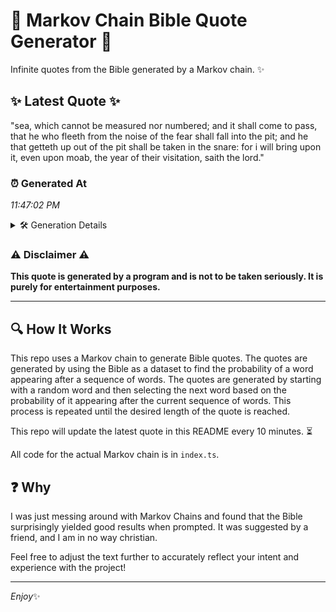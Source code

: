 # 📖 Markov Chain Bible Quote Generator 📖

Infinite quotes from the Bible generated by a Markov chain. ✨

## ✨ Latest Quote ✨
"sea, which cannot be measured nor numbered; and it shall come to pass, that he who fleeth from the noise of the fear shall fall into the pit; and he that getteth up out of the pit shall be taken in the snare: for i will bring upon it, even upon moab, the year of their visitation, saith the lord."

### ⏰ Generated At
*11:47:02 PM*

<details>
    <summary>🛠️ Generation Details</summary>
    <p>
        <strong>🌱 Seed:</strong> sea,<br>
        <strong>🔄 Iterations:</strong> 59<br>
        <strong>📜 Context History:</strong><br>[ sea, ]: which<br>[ sea,, which ]: cannot<br>[ sea,, which, cannot ]: be<br>[ sea,, which, cannot, be ]: measured<br>[ sea,, which, cannot, be, measured ]: nor<br>[ sea,, which, cannot, be, measured, nor ]: numbered;<br>[ which, cannot, be, measured, nor, numbered; ]: and<br>[ cannot, be, measured, nor, numbered;, and ]: it<br>[ be, measured, nor, numbered;, and, it ]: shall<br>[ measured, nor, numbered;, and, it, shall ]: come<br>[ nor, numbered;, and, it, shall, come ]: to<br>[ numbered;, and, it, shall, come, to ]: pass,<br>[ and, it, shall, come, to, pass, ]: that<br>[ it, shall, come, to, pass,, that ]: he<br>[ shall, come, to, pass,, that, he ]: who<br>[ come, to, pass,, that, he, who ]: fleeth<br>[ to, pass,, that, he, who, fleeth ]: from<br>[ pass,, that, he, who, fleeth, from ]: the<br>[ that, he, who, fleeth, from, the ]: noise<br>[ he, who, fleeth, from, the, noise ]: of<br>[ who, fleeth, from, the, noise, of ]: the<br>[ fleeth, from, the, noise, of, the ]: fear<br>[ from, the, noise, of, the, fear ]: shall<br>[ the, noise, of, the, fear, shall ]: fall<br>[ noise, of, the, fear, shall, fall ]: into<br>[ of, the, fear, shall, fall, into ]: the<br>[ the, fear, shall, fall, into, the ]: pit;<br>[ fear, shall, fall, into, the, pit; ]: and<br>[ shall, fall, into, the, pit;, and ]: he<br>[ fall, into, the, pit;, and, he ]: that<br>[ into, the, pit;, and, he, that ]: getteth<br>[ the, pit;, and, he, that, getteth ]: up<br>[ pit;, and, he, that, getteth, up ]: out<br>[ and, he, that, getteth, up, out ]: of<br>[ he, that, getteth, up, out, of ]: the<br>[ that, getteth, up, out, of, the ]: pit<br>[ getteth, up, out, of, the, pit ]: shall<br>[ up, out, of, the, pit, shall ]: be<br>[ out, of, the, pit, shall, be ]: taken<br>[ of, the, pit, shall, be, taken ]: in<br>[ the, pit, shall, be, taken, in ]: the<br>[ pit, shall, be, taken, in, the ]: snare:<br>[ shall, be, taken, in, the, snare: ]: for<br>[ be, taken, in, the, snare:, for ]: i<br>[ taken, in, the, snare:, for, i ]: will<br>[ in, the, snare:, for, i, will ]: bring<br>[ the, snare:, for, i, will, bring ]: upon<br>[ snare:, for, i, will, bring, upon ]: it,<br>[ for, i, will, bring, upon, it, ]: even<br>[ i, will, bring, upon, it,, even ]: upon<br>[ will, bring, upon, it,, even, upon ]: moab,<br>[ bring, upon, it,, even, upon, moab, ]: the<br>[ upon, it,, even, upon, moab,, the ]: year<br>[ it,, even, upon, moab,, the, year ]: of<br>[ even, upon, moab,, the, year, of ]: their<br>[ upon, moab,, the, year, of, their ]: visitation,<br>[ moab,, the, year, of, their, visitation, ]: saith<br>[ the, year, of, their, visitation,, saith ]: the<br>[ year, of, their, visitation,, saith, the ]: lord.<br>
    </p>
</details>

### ⚠️ Disclaimer ⚠️
**This quote is generated by a program and is not to be taken seriously. It is purely for entertainment purposes.**

---

## 🔍 How It Works

This repo uses a Markov chain to generate Bible quotes. The quotes are generated by using the Bible as a dataset to find the probability of a word appearing after a sequence of words. The quotes are generated by starting with a random word and then selecting the next word based on the probability of it appearing after the current sequence of words. This process is repeated until the desired length of the quote is reached.

This repo will update the latest quote in this README every 10 minutes. ⏳

All code for the actual Markov chain is in `index.ts`.

## ❓ Why

I was just messing around with Markov Chains and found that the Bible surprisingly yielded good results when prompted. 
It was suggested by a friend, and I am in no way christian.

Feel free to adjust the text further to accurately reflect your intent and experience with the project!

---

*Enjoy*✨

